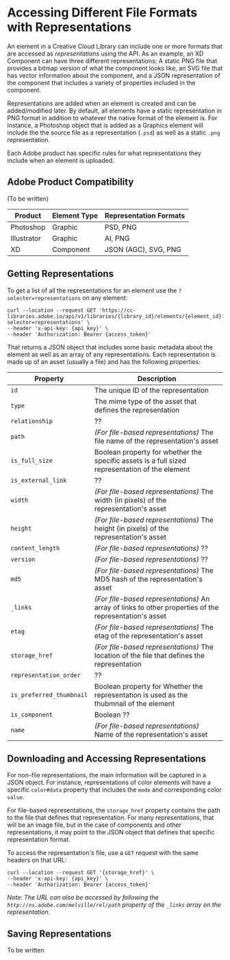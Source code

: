# Accessing Different File Formats with Representations

An element in a Creative Cloud Library can include one or more formats that are accessed as _representations_ using the API. As an example, an XD Component can have three different representations; A static PNG file that provides a bitmap version of what the component looks like, an SVG file that has vector information about the component, and a JSON representation of the component that includes a variety of properties included in the component.

Representations are added when an element is created and can be added/modified later. By default, all elements have a static representation in PNG format in addition to whatever the native format of the element is. For instance, a Photoshop object that is added as a Graphics element will include the the source file as a representation (`.psd`) as well as a static `.png` representation.

Each Adobe product has specific rules for what representations they include when an element is uploaded.

## Adobe Product Compatibility

(To be written)

| Product     | Element Type | Representation Formats |
| ----------- | ------------ | ---------------------- |
| Photoshop   | Graphic      | PSD, PNG               |
| Illustrator | Graphic      | AI, PNG                |
| XD          | Component    | JSON (AGC), SVG, PNG   |

## Getting Representations

To get a list of all the representations for an element use the `?selector=representations` on any element:

```
curl --location --request GET 'https://cc-libraries.adobe.io/api/v1/libraries/{library_id}/elements/{element_id}?selector=representations' \
--header 'x-api-key: {api_key}' \
--header 'Authorization: Bearer {access_token}'
```

That returns a JSON object that includes some basic metadata about the element as well as an array of any representations. Each representation is made up of an asset (usually a file) and has the following properties:

| Property                 | Description                                                                                            |
| ------------------------ | ------------------------------------------------------------------------------------------------------ |
| `id`                     | The unique ID of the representation                                                                    |
| `type`                   | The mime type of the asset that defines the representation                                             |
| `relationship`           | ??                                                                                                     |
| `path`                   | _(For file-based representations)_ The file name of the representation's asset                         |
| `is_full_size`           | Boolean property for whether the specific assets is a full sized representation of the element         |
| `is_external_link`       | ??                                                                                                     |
| `width`                  | _(For file-based representations)_ The width (in pixels) of the representation's asset                 |
| `height`                 | _(For file-based representations)_ The height (in pixels) of the representation's asset                |
| `content_length`         | _(For file-based representations)_ ??                                                                  |
| `version`                | _(For file-based representations)_ ??                                                                  |
| `md5`                    | _(For file-based representations)_ The MD5 hash of the representation's asset                          |
| `_links`                 | _(For file-based representations)_ An array of links to other properties of the representation's asset |
| `etag`                   | _(For file-based representations)_ The etag of the representation's asset                              |
| `storage_href`           | _(For file-based representations)_ The location of the file that defines the representation            |
| `representation_order`   | ??                                                                                                     |
| `is_preferred_thumbnail` | Boolean property for Whether the representation is used as the thubmnail of the element                |
| `is_component`           | Boolean ??                                                                                             |
| `name`                   | _(For file-based representations)_ Name of the representation's asset                                  |

## Downloading and Accessing Representations

For non-file representations, the main information will be captured in a JSON object. For instance, representations of color elements will have a specific `color#data` property that includes the `mode` and corresponding color `value`.

For file-based representations, the `storage_href` property contains the path to the file that defines that representation. For many representations, that will be an image file, but in the case of components and other representations, it may point to the JSON object that defines that specific representation format.

To access the representation's file, use a `GET` request with the same headers on that URL:

```
curl --location --request GET '{storage_href}' \
--header 'x-api-key: {api_key}' \
--header 'Authorization: Bearer {access_token}'
```

_Note: The URL can also be accessed by following the `http://ns.adobe.com/melville/rel/path` property of the `_links` array on the representation._

## Saving Representations

To be written
